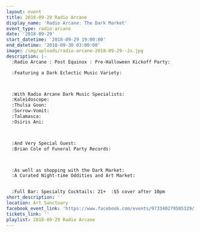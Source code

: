 ```yaml
---
layout: event
title: 2018-09-29 Radio Arcane
display_name: 'Radio Arcane: The Dark Market'
event_type: radio-arcane
date: '2018-09-29'
start_datetime: '2018-09-29 19:00:00'
end_datetime: '2018-09-30 03:00:00'
image: /img/uploads/radio-arcane-2018-09-29--2x.jpg
description: |-
  :Radio Arcane : Post Equinox : Pre-Halloween Kickoff Party:

  :Featuring a Dark Eclectic Music Variety:



  :With Radio Arcane Dark Music Specialists:
  :Kaleidoscope:
  :Thulsa Goon:
  :Sorrow-Vomit:
  :Talamasca:
  :Osiris Ani:



  :And Very Special Guest:
  :Brian Cole of Funeral Party Records:



  :As well as shopping with the Dark Market:
  :A Curated Night-time Oddities and Art Market:  


  :Full Bar: Specialty Cocktails: 21+  :$5 cover after 10pm
short_description: ''
location: Art Sanctuary
facebook_event_link: 'https://www.facebook.com/events/973340279505329/'
tickets_link: ''
playlist: 2018-09-29 Radio Arcane
---
```

